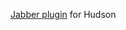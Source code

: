 [Jabber plugin] for Hudson

[Jabber plugin]: https://wiki.hudson-ci.org/display/HUDSON/Jabber+Plugin
